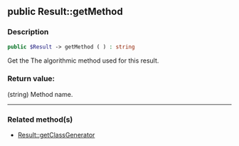 ## public Result::getMethod

### Description    

```php
public $Result -> getMethod ( ) : string
```

Get the The algorithmic method used for this result.
    

### Return value:   

(string) Method name.


---------------------------------------

### Related method(s)      

* [Result::getClassGenerator](../Result%20Class/public%20Result--getClassGenerator.md)    

